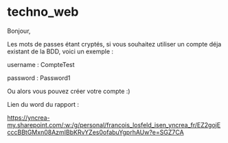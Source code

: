 # techno_web

Bonjour, 


Les mots de passes étant cryptés, si vous souhaitez utiliser un compte déja existant de la BDD, voici un exemple :


username : CompteTest


password : Password1


Ou alors vous pouvez créer votre compte :)

Lien du word du rapport : 

https://yncrea-my.sharepoint.com/:w:/g/personal/francois_losfeld_isen_yncrea_fr/EZ2gojEcccBBtGMxn08AzmIBbKRvYZes0ofabuYgprhAUw?e=SGZ7CA
